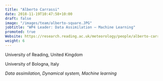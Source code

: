 ```yaml
---
title: "Alberto Carrassi"
date: 2018-11-19T10:47:58+10:00
draft: false
image: "/images/team/alberto-square.JPG"
jobtitle: "WP4 Leader: Data Assimilation — Machine Learning"
promoted: true
Website: https://research.reading.ac.uk/meteorology/people/alberto-carrassi/
weight: 6
---
```


University of Reading, United Kingdom

University of Bologna, Italy

*Data assimilation, Dynamical system, Machine learning*
